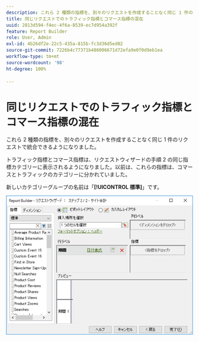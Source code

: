 ```yaml
---
description: これら 2 種類の指標を、別々のリクエストを作成することなく同じ 1 件のリクエストで統合できるようになりました。
title: 同じリクエストでのトラフィック指標とコマース指標の混在
uuid: 2813d594-f4ec-4f6a-8539-ec7d954a392f
feature: Report Builder
role: User, Admin
exl-id: 4b26df2e-22c5-435a-815b-fc3d36d5ed02
source-git-commit: 7226b4c77371b486006671d72efa9e0f0d9eb1ea
workflow-type: tm+mt
source-wordcount: '98'
ht-degree: 100%

---
```


# 同じリクエストでのトラフィック指標とコマース指標の混在

これら 2 種類の指標を、別々のリクエストを作成することなく同じ 1 件のリクエストで統合できるようになりました。

トラフィック指標とコマース指標は、リクエストウィザードの手順 2 の同じ指標カテゴリーに表示されるようになりました。以前は、これらの指標は、コマースとトラフィックのカテゴリーに分かれていました。

新しいカテゴリーグループの名前は「**[!UICONTROL 標準]**」です。

![](assets/standard_metrics.png)
